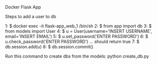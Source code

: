 Docker Flask App

Steps to add a user to db

1: $ docker exec -it flask-app_web_1 /bin/sh
2: $ from app import db
3: $ from models import User
4: $ u = User(username='INSERT USERNAME', email='INSERT EMAIL')
5: $ u.set_password('ENTER PASSWORD')
6: $ u.check_password('ENTER PASSWORD') ... should return true
7: $ db.session.add(u)
8: $ db.session.commit()

Run this command to create dbs from the models: python create_db.py
